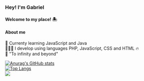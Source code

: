 ### Hey! I'm Gabriel
#### Welcome to my place! 🏝️

#### <b>About me</b>
🎯 Currenty learning JavaScript and Java <br>
👨🏽‍💻 I develop using languages PHP, JavaScript, CSS and HTML 🔥<br>
🚀 "To infinity and beyond"

[![Anurag's GitHub stats](https://github-readme-stats.vercel.app/api?username=gabrieszin&show_icons=true&theme=dark)](https://github.com/anuraghazra/github-readme-stats)<br/>
[![Top Langs](https://github-readme-stats.vercel.app/api/top-langs/?username=gabrieszin&layout=compact&theme=dark)](https://github.com/anuraghazra/github-readme-stats)<br/>
![](https://komarev.com/ghpvc/?username=gabrieszin&color=brightgreen&style=for-the-badge&label=VISITAS)

<!--
**gabrieszin/gabrieszin** is a ✨ _special_ ✨ repository because its `README.md` (this file) appears on your GitHub profile.

Here are some ideas to get you started:

- 🔭 I’m currently working on ...
- 🌱 I’m currently learning ...
- 👯 I’m looking to collaborate on ...
- 🤔 I’m looking for help with ...
- 💬 Ask me about ...
- 📫 How to reach me: ...
- 😄 Pronouns: ...
- ⚡ Fun fact: ...
-->
